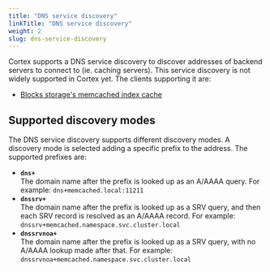 ```yaml
---
title: "DNS service discovery"
linkTitle: "DNS service discovery"
weight: 2
slug: dns-service-discovery
---
```


Cortex supports a DNS service discovery to discover addresses of backend servers to connect to (ie. caching servers). This service discovery is not widely supported in Cortex yet. The clients supporting it are:

- [Blocks storage's memcached index cache](blocks-storage.md#memcached-index-cache)

## Supported discovery modes

The DNS service discovery supports different discovery modes. A discovery mode is selected adding a specific prefix to the address. The supported prefixes are:

- **`dns+`**<br />
  The domain name after the prefix is looked up as an A/AAAA query. For example: `dns+memcached.local:11211`
- **`dnssrv+`**<br />
  The domain name after the prefix is looked up as a SRV query, and then each SRV record is resolved as an A/AAAA record. For example: `dnssrv+memcached.namespace.svc.cluster.local`
- **`dnssrvnoa+`**<br />
  The domain name after the prefix is looked up as a SRV query, with no A/AAAA lookup made after that. For example: `dnssrvnoa+memcached.namespace.svc.cluster.local`
